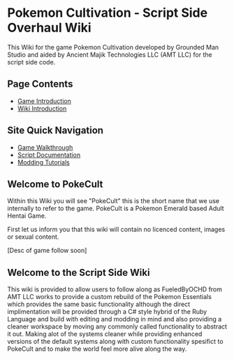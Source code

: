 [Sec Intro]:https://github.com/Grounded-Man-Studio/PokeCultWiki#welcome-to-pokecult
[Sec WikiIntro]:https://github.com/Grounded-Man-Studio/PokeCultWiki#welcome-to-the-script-side-wiki

[Page DocuHome]:link
[Page TutorialHome]:link
[Page GameGuide]:link

# Pokemon Cultivation - Script Side Overhaul Wiki

This Wiki for the game Pokemon Cultivation developed by Grounded Man Studio and aided by Ancient Majik Technologies LLC (AMT LLC) for the script side code.

## Page Contents
	
- [Game Introduction][Sec Intro]
- [Wiki Introduction][Sec WikiIntro]

## Site Quick Navigation

- [Game Walkthrough][Page GameGuide]
- [Script Documentation][Page DocuHome]
- [Modding Tutorials][Page TutorialHome]

## Welcome to PokeCult

Within this Wiki you will see "PokeCult" this is the short name that we use internally to refer to the game. PokeCult is a Pokemon Emerald based Adult Hentai Game.

First let us inform you that this wiki will contain no licenced content, images or sexual content.

[Desc of game follow soon]

## Welcome to the Script Side Wiki

This wiki is provided to allow users to follow along as FueledByOCHD from AMT LLC works to provide a custom rebuild of the Pokemon Essentials which provides the same basic functionality although the direct implimentation will be provided through a C# style hybrid of the Ruby Language and build with editing and modding in mind and also providing a cleaner workspace by moving any commonly called functionality to abstract it out. Making alot of the systems cleaner while providing enhanced versions of the default systems along with custom functionality spesifict to PokeCult and to make the world feel more alive along the way. 
